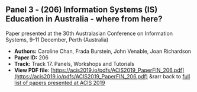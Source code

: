 ## Panel 3 - (206) Information Systems (IS) Education in Australia - where from here?

Paper presented at the 30th Australasian Conference on Information Systems, 9-11 December, Perth (Australia)
- **Authors:** Caroline Chan, Frada Burstein, John Venable, Joan Richardson
- **Paper ID:** 206
- **Track:** Track 17. Panels, Workshops and Tutorials
- **View PDF file**: [https://acis2019.io/pdfs/ACIS2019_PaperFIN_206.pdf](https://acis2019.io/pdfs/ACIS2019_PaperFIN_206.pdf)
&rarr back to [full list of papers presented at ACIS 2019](https://acis2019.io/)